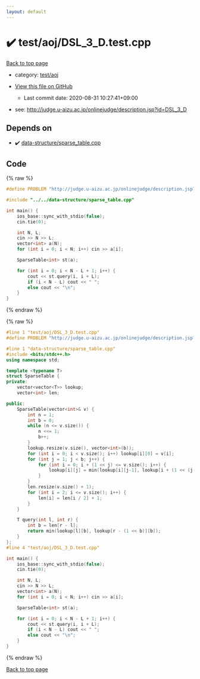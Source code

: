 ```yaml
---
layout: default
---
```


<!-- mathjax config similar to math.stackexchange -->
<script type="text/javascript" async
  src="https://cdnjs.cloudflare.com/ajax/libs/mathjax/2.7.5/MathJax.js?config=TeX-MML-AM_CHTML">
</script>
<script type="text/x-mathjax-config">
  MathJax.Hub.Config({
    TeX: { equationNumbers: { autoNumber: "AMS" }},
    tex2jax: {
      inlineMath: [ ['$','$'] ],
      processEscapes: true
    },
    "HTML-CSS": { matchFontHeight: false },
    displayAlign: "left",
    displayIndent: "2em"
  });
</script>

<script type="text/javascript" src="https://cdnjs.cloudflare.com/ajax/libs/jquery/3.4.1/jquery.min.js"></script>
<script src="https://cdn.jsdelivr.net/npm/jquery-balloon-js@1.1.2/jquery.balloon.min.js" integrity="sha256-ZEYs9VrgAeNuPvs15E39OsyOJaIkXEEt10fzxJ20+2I=" crossorigin="anonymous"></script>
<script type="text/javascript" src="../../../assets/js/copy-button.js"></script>
<link rel="stylesheet" href="../../../assets/css/copy-button.css" />


# :heavy_check_mark: test/aoj/DSL_3_D.test.cpp

<a href="../../../index.html">Back to top page</a>

* category: <a href="../../../index.html#0d0c91c0cca30af9c1c9faef0cf04aa9">test/aoj</a>
* <a href="{{ site.github.repository_url }}/blob/master/test/aoj/DSL_3_D.test.cpp">View this file on GitHub</a>
    - Last commit date: 2020-08-31 10:27:41+09:00


* see: <a href="http://judge.u-aizu.ac.jp/onlinejudge/description.jsp?id=DSL_3_D">http://judge.u-aizu.ac.jp/onlinejudge/description.jsp?id=DSL_3_D</a>


## Depends on

* :heavy_check_mark: <a href="../../../library/data-structure/sparse_table.cpp.html">data-structure/sparse_table.cpp</a>


## Code

<a id="unbundled"></a>
{% raw %}
```cpp
#define PROBLEM "http://judge.u-aizu.ac.jp/onlinejudge/description.jsp?id=DSL_3_D"

#include "../../data-structure/sparse_table.cpp"

int main() {
    ios_base::sync_with_stdio(false);
    cin.tie(0);

    int N, L;
    cin >> N >> L;
    vector<int> a(N);
    for (int i = 0; i < N; i++) cin >> a[i];

    SparseTable<int> st(a);

    for (int i = 0; i < N - L + 1; i++) {
        cout << st.query(i, i + L);
        if (i < N - L) cout << " ";
        else cout << "\n";
    }
}
```
{% endraw %}

<a id="bundled"></a>
{% raw %}
```cpp
#line 1 "test/aoj/DSL_3_D.test.cpp"
#define PROBLEM "http://judge.u-aizu.ac.jp/onlinejudge/description.jsp?id=DSL_3_D"

#line 1 "data-structure/sparse_table.cpp"
#include <bits/stdc++.h>
using namespace std;

template <typename T>
struct SparseTable {
private:
    vector<vector<T>> lookup;
    vector<int> len;

public:
    SparseTable(vector<int>& v) {
        int n = 1;
        int b = 0;
        while (n <= v.size()) {
            n <<= 1;
            b++;
        }
        lookup.resize(v.size(), vector<int>(b));
        for (int i = 0; i < v.size(); i++) lookup[i][0] = v[i];
        for (int j = 1; j < b; j++) {
            for (int i = 0; i + (1 << j) <= v.size(); i++) {
                lookup[i][j] = min(lookup[i][j-1], lookup[i + (1 << (j-1))][j-1]);
            }
        }
        len.resize(v.size() + 1);
        for (int i = 2; i <= v.size(); i++) {
            len[i] = len[i / 2] + 1;
        }
    }

    T query(int l, int r) {
        int b = len[r - l];
        return min(lookup[l][b], lookup[r - (1 << b)][b]);
    }
};
#line 4 "test/aoj/DSL_3_D.test.cpp"

int main() {
    ios_base::sync_with_stdio(false);
    cin.tie(0);

    int N, L;
    cin >> N >> L;
    vector<int> a(N);
    for (int i = 0; i < N; i++) cin >> a[i];

    SparseTable<int> st(a);

    for (int i = 0; i < N - L + 1; i++) {
        cout << st.query(i, i + L);
        if (i < N - L) cout << " ";
        else cout << "\n";
    }
}

```
{% endraw %}

<a href="../../../index.html">Back to top page</a>

